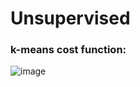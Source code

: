 # Unsupervised
### k-means cost function:

![image](https://github.com/user-attachments/assets/c95d2cf0-3f5f-4daf-aba8-e53957796b5d)

